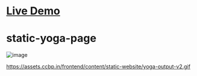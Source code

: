 <h1> <a href="https://yogaweb.ccbp.tech/"> Live Demo </a> </h1>

# static-yoga-page

![image](https://user-images.githubusercontent.com/46521639/121795520-42223780-cc2f-11eb-91f0-be47d991271a.png)


https://assets.ccbp.in/frontend/content/static-website/yoga-output-v2.gif
